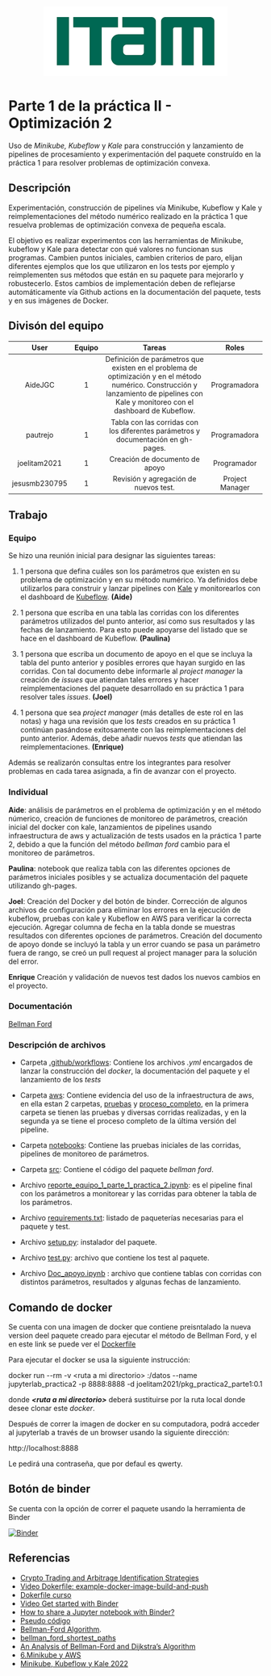 <p align = "center">
    <img src="img/itam_logo.png" />
</p>

# Parte 1 de la práctica II - Optimización 2

Uso de *Minikube, Kubeflow* y *Kale* para construcción y lanzamiento de pipelines de procesamiento y experimentación del paquete construído en la práctica 1 para resolver problemas de optimización convexa.

## Descripción

Experimentación, construcción de pipelines vía Minikube, Kubeflow y Kale y reimplementaciones del método numérico realizado en la práctica 1 que resuelva problemas de optimización convexa de pequeña escala.

El objetivo es realizar experimentos con las herramientas de Minikube, kubeflow y Kale para detectar con qué valores no funcionan sus programas. Cambien puntos iniciales, cambien criterios de paro, elijan diferentes ejemplos que los que utilizaron en los tests por ejemplo y reimplementen sus métodos que están en su paquete para mejorarlo y robustecerlo. Estos cambios de implementación deben de reflejarse automáticamente vía Github actions en la documentación del paquete, tests y en sus imágenes de Docker.

## Divisón del equipo

| User| Equipo | Tareas | Roles |
|:---:|:---:|:---:|:---:|
AideJGC | 1 | Definición de parámetros que existen en el problema de optimización y en el método numérico. Construcción y lanzamiento de pipelines con Kale y monitoreo con el dashboard de Kubeflow.| Programadora
pautrejo | 1 | Tabla con las corridas con los diferentes parámetros y documentación en gh-pages. | Programadora
joelitam2021 | 1 | Creación de documento de apoyo | Programador
jesusmb230795 | 1 | Revisión y agregación de nuevos test. | Project Manager

## Trabajo

### Equipo

Se hizo una reunión inicial para designar las siguientes tareas:

1. 1 persona que defina cuáles son los parámetros que existen en su problema de optimización y en su método numérico. Ya definidos debe utilizarlos para construir y lanzar pipelines con [Kale](https://github.com/kubeflow-kale/kale) y monitorearlos con el dashboard de [Kubeflow](https://github.com/kubeflow/kubeflow). **(Aide)**

2. 1 persona que escriba en una tabla las corridas con los diferentes parámetros utilizados del punto anterior, así como sus resultados y las fechas de lanzamiento. Para esto puede apoyarse del listado que se hace en el dashboard de Kubeflow. **(Paulina)**

3. 1 persona que escriba un documento de apoyo en el que se incluya la tabla del punto anterior y posibles errores que hayan surgido en las corridas. Con tal documento debe informarle al *project manager* la creación de *issues* que atiendan tales errores y hacer reimplementaciones del paquete desarrollado en su práctica 1 para resolver tales *issues*. **(Joel)**

4. 1 persona que sea *project manager* (más detalles de este rol en las notas) y haga una revisión que los *tests* creados en su práctica 1 continúan pasándose exitosamente con las reimplementaciones del punto anterior. Además, debe añadir nuevos *tests* que atiendan las reimplementaciones. **(Enrique)**

Además se realizarón consultas entre los integrantes para resolver problemas en cada tarea asignada, a fin de avanzar con el proyecto.

### Individual

**Aide**: análisis de parámetros en el problema de optimización y en el método númerico, creación de funciones de monitoreo de parámetros, creación inicial del docker con kale, lanzamientos de pipelines usando infraestructura de aws y actualización de tests usados en la práctica 1 parte 2, debido a que la función del método *bellman ford* cambio para el monitoreo de parámetros.

**Paulina**: notebook que realiza tabla con las diferentes opciones de parámetros iniciales posibles y se actualiza documentación del paquete utilizando gh-pages.

**Joel**: Creación del Docker y del botón de binder. Corrección de algunos archivos de configuración para eliminar los errores en la ejecución de kubeflow, pruebas con kale y Kubeflow en AWS para verificar la correcta ejecución. Agregar columna de fecha en la tabla donde se muestras resultados con diferentes opciones de parámetros. Creación del documento de apoyo donde se incluyó la tabla y un error cuando se pasa un parámetro fuera de rango, se creó un pull request al project manager para la solución del error.

**Enrique** Creación y validación de nuevos test dados los nuevos cambios en el proyecto.

### Documentación

 [Bellman Ford](https://optimizacion-2-2022-gh-classroom.github.io/practica-2-primera-parte-joelitam2021/)

### Descripción de archivos

- Carpeta [.github/workflows](https://github.com/optimizacion-2-2022-gh-classroom/practica-2-primera-parte-joelitam2021/tree/main/.github/workflows): Contiene los archivos *.yml* encargados de lanzar la construcción del *docker*, la documentación del paquete y el lanzamiento de los *tests*

- Carpeta [aws](https://github.com/optimizacion-2-2022-gh-classroom/practica-2-primera-parte-joelitam2021/tree/main/aws): Contiene evidencia del uso de la infraestructura de aws, en ella estan 2 carpetas, [pruebas](https://github.com/optimizacion-2-2022-gh-classroom/practica-2-primera-parte-joelitam2021/tree/main/aws/pruebas) y [proceso_completo](https://github.com/optimizacion-2-2022-gh-classroom/practica-2-primera-parte-joelitam2021/tree/main/aws/proceso_completo), en la primera carpeta se tienen las pruebas y diversas corridas realizadas, y en la segunda ya se tiene el proceso completo de la última versión del pipeline.

- Carpeta [notebooks](https://github.com/optimizacion-2-2022-gh-classroom/practica-2-primera-parte-joelitam2021/tree/main/notebooks): Contiene las pruebas iniciales de las corridas, pipelines de monitoreo de parámetros.

- Carpeta [src](https://github.com/optimizacion-2-2022-gh-classroom/practica-2-primera-parte-joelitam2021/tree/main/src): Contiene el código del paquete *bellman ford*.

- Archivo [reporte_equipo_1_parte_1_practica_2.ipynb](https://github.com/optimizacion-2-2022-gh-classroom/practica-2-primera-parte-joelitam2021/blob/main/reporte_equipo_1_parte_1_practica_2.ipynb): es el pipeline final con los parámetros a monitorear y las corridas para obtener la tabla de los parámetros.

- Archivo [requirements.txt](https://github.com/optimizacion-2-2022-gh-classroom/practica-2-primera-parte-joelitam2021/blob/main/requirements.txt): listado de paqueterías necesarias para el paquete y test.

- Archivo [setup.py](https://github.com/optimizacion-2-2022-gh-classroom/practica-2-primera-parte-joelitam2021/blob/main/setup.py): instalador del paquete.

- Archivo [test.py](https://github.com/optimizacion-2-2022-gh-classroom/practica-2-primera-parte-joelitam2021/blob/main/test.py): archivo que contiene los test al paquete.

- Archivo [Doc_apoyo.ipynb](https://github.com/optimizacion-2-2022-gh-classroom/practica-2-primera-parte-joelitam2021/blob/main/Doc_apoyo.ipynb) : archivo que contiene tablas con corridas con distintos parámetros, resultados y algunas fechas de lanzamiento.

## Comando de docker

Se cuenta con una imagen de docker que contiene preisntalado la nueva version deel paquete creado para ejecutar el método de Bellman Ford, y el en este link se puede ver el [Dockerfile](https://github.com/optimizacion-2-2022-gh-classroom/practica-2-primera-parte-joelitam2021/blob/main/dockerfiles/pkg/Dockerfile)

Para ejecutar el docker se usa la siguiente instrucción:

docker run --rm -v \<ruta a mi directorio\> :/datos --name jupyterlab_practica2 -p 8888:8888 -d joelitam2021/pkg_practica2_parte1:0.1

donde ***\<ruta a mi directorio\>*** deberá sustituirse por la ruta local donde desee clonar este *docker*.

Después de correr la imagen de docker en su computadora, podrá acceder al jupyterlab a través de un browser usando la siguiente dirección:

http://localhost:8888

Le pedirá una contraseña, que por defaul es qwerty.

## Botón de binder

Se cuenta con la opción de correr el paquete usando la herramienta de Binder

[![Binder](https://mybinder.org/badge_logo.svg)](https://mybinder.org/v2/gh/optimizacion-2-2022-gh-classroom/practica-2-primera-parte-joelitam2021.git/main)

## Referencias

* [Crypto Trading and Arbitrage Identification Strategies](https://nbviewer.org/github/rcroessmann/sharing_public/blob/master/arbitrage_identification.ipynb)
* [Video Dokerfile: example-docker-image-build-and-push](https://www.youtube.com/watch?v=wv7JGstFgrU&feature=youtu.be)
* [Dokerfile curso](https://github.com/palmoreck/dockerfiles/blob/master/jupyterlab/optimizacion_2/3.2.8/Dockerfile)
* [Video Get started with Binder](https://www.youtube.com/watch?v=owSGVOov9pQ)
* [How to share a Jupyter notebook with Binder?](https://mybinder.readthedocs.io/en/latest/introduction.html)
* [Pseudo código](https://www.simplilearn.com/tutorials/data-structure-tutorial/bellman-ford-algorithm)
* [Bellman-Ford Algorithm](https://www.sciencedirect.com/topics/computer-science/bellman-ford-algorithm).
* [bellman_ford_shortest_paths](https://www.boost.org/doc/libs/1_62_0/libs/graph/doc/bellman_ford_shortest.html)
* [An Analysis of Bellman-Ford and Dijkstra’s Algorithm](https://melitadsouza.github.io/pdf/algos.pdf)
* [6.Minikube y AWS](https://github.com/ITAM-DS/analisis-numerico-computo-cientifico/wiki/6.Minikube-y-AWS)
* [Minikube, Kubeflow y Kale 2022](https://www.youtube.com/watch?v=SusT5xQN1ro)
